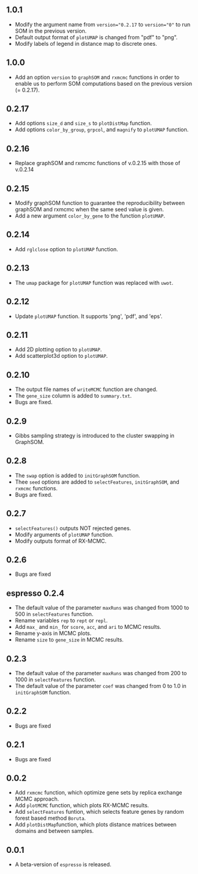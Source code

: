 ## 1.0.1
* Modify the argument name from `version="0.2.17` to `version="0"` to run SOM in the previous version.
* Default output format of `plotUMAP` is changed from "pdf" to "png".
* Modify labels of legend in distance map to discrete ones.


## 1.0.0
* Add an option `version` to `graphSOM` and `rxmcmc` functions in order to enable us to perform SOM computations based on the previous version (= 0.2.17).

## 0.2.17
* Add options `size_d` and `size_s` to `plotDistMap` function.
* Add options `color_by_group`, `grpcol`, and `magnify` to `plotUMAP` function.

## 0.2.16
* Replace graphSOM and rxmcmc functions of v.0.2.15 with those of v.0.2.14

## 0.2.15
* Modify graphSOM function to guarantee the reproducibility between graphSOM and rxmcmc when the same seed value is given.
* Add a new argument `color_by_gene` to the function `plotUMAP`.


## 0.2.14
* Add `rglclose` option to `plotUMAP` function.

## 0.2.13
* The `umap` package for `plotUMAP` function was replaced with `uwot`.

## 0.2.12
* Update `plotUMAP` function. It supports 'png', 'pdf', and 'eps'.

## 0.2.11
* Add 2D plotting option to `plotUMAP`.
* Add scatterplot3d option to `plotUMAP`.

## 0.2.10
* The output file names of `writeMCMC` function are changed.
* The `gene_size` column is added to `summary.txt`.
* Bugs are fixed.

## 0.2.9
* Gibbs sampling strategy is introduced to the cluster swapping in GraphSOM.

## 0.2.8
* The `swap` option is added to `initGraphSOM` function.
* Thee `seed` options are added to `selectFeatures`, `initGraphSOM`, and `rxmcmc` functions.
* Bugs are fixed.


## 0.2.7
* `selectFeatures()` outputs NOT rejected genes.
* Modify arguments of `plotUMAP` function.
* Modify outputs format of RX-MCMC. 

## 0.2.6
* Bugs are fixed

## espresso 0.2.4
* The default value of the parameter `maxRuns` was changed from 1000 to 500 in `selectFeatures` function.
* Rename variables `rep` to `rept` or `repl`.
* Add `max_` and `min_` for `score`, `acc`, and `ari` to MCMC results.
* Rename y-axis in MCMC plots.
* Rename `size` to `gene_size` in MCMC results.


## 0.2.3
* The default value of the parameter `maxRuns` was changed from 200 to 1000 in `selectFeatures` function.
* The default value of the parameter `coef` was changed from 0 to 1.0 in `initGraphSOM` function.

## 0.2.2
* Bugs are fixed

## 0.2.1
* Bugs are fixed

## 0.0.2

* Add `rxmcmc` function, which optimize gene sets by replica exchange MCMC approach.
* Add `plotMCMC` function, which plots RX-MCMC results.
* Add `selectFeatures` funtion, which selects feature genes by random forest based method `Boruta`.
* Add `plotDistMap`function, which plots distance matrices between domains and between samples.

## 0.0.1

* A beta-version of `espresso` is released.